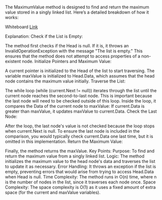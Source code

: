 ﻿The MaximumValue method is designed to find and return the maximum value stored in a singly linked list. Here’s a detailed breakdown of how it works:
 
Whiteboard [Link](https://github.com/Abed1313/LinkedListLibrary/blob/master/StudyLinkedList/assest/MaximumValue.jpg)

Explanation:
Check if the List is Empty:

The method first checks if the Head is null. If it is, it throws an InvalidOperationException with the message "The list is empty." This ensures that the method does not attempt to access properties of a non-existent node.
Initialize Pointers and Maximum Value:

A current pointer is initialized to the Head of the list to start traversing.
The variable maxValue is initialized to Head.Data, which assumes that the head node contains the maximum value initially.
Traverse the List:

The while loop (while (current.Next != null)) iterates through the list until the current node reaches the second-to-last node. This is important because the last node will need to be checked outside of this loop.
Inside the loop, it compares the Data of the current node to maxValue:
If current.Data is greater than maxValue, it updates maxValue to current.Data.
Check the Last Node:

After the loop, the last node's value is not checked because the loop stops when current.Next is null. To ensure the last node is included in the comparison, you would typically check current.Data one last time, but it is omitted in this implementation.
Return the Maximum Value:

Finally, the method returns the maxValue.
Key Points:
Purpose: To find and return the maximum value from a singly linked list.
Logic:
The method initializes the maximum value to the head node's data and traverses the list to update it as necessary.
Error Handling: It throws an exception if the list is empty, preventing errors that would arise from trying to access Head.Data when Head is null.
Time Complexity: The method runs in O(n) time, where n is the number of nodes in the list, since it traverses each node once.
Space Complexity: The space complexity is O(1) as it uses a fixed amount of extra space (for the current and maxValue variables).
